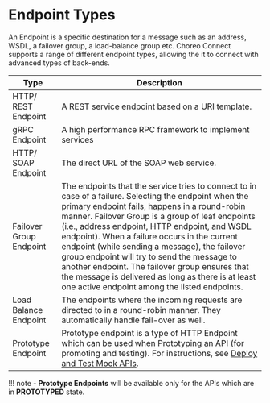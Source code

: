 # Endpoint Types

An Endpoint is a specific destination for a message such as an address, WSDL, a failover group, a load-balance group
 etc. Choreo Connect supports a range of different endpoint types, allowing the it to connect with
  advanced types of back-ends.

|Type                     |Description                                                                                                                                                                                                                                                                                                                                                                                                       |
|-------------------------|------------------------------------------------------------------------------------------------------------------------------------------------------------------------------------------------------------------------------------------------------------------------------------------------------------------------------------------------------------------------------------------------------------|
| HTTP/ REST Endpoint     | A REST service endpoint based on a URI template.                                                                                                                                                                                                                                                                                                                                                         |
| gRPC Endpoint           | A high performance RPC framework to implement services
| HTTP/ SOAP Endpoint      | The direct URL of the SOAP web service.                                                                                                                                                                                                                                                                                                                                                                             |
| Failover Group Endpoint | The endpoints that the service tries to connect to in case of a failure. Selecting the endpoint when the primary endpoint fails, happens in a round-robin manner. Failover Group is a group of leaf endpoints (i.e., address endpoint, HTTP endpoint, and WSDL endpoint). When a failure occurs in the current endpoint (while sending a message), the failover group endpoint will try to send the message to another endpoint. The failover group ensures that the message is delivered as long as there is at least one active endpoint among the listed endpoints.                              |
| Load Balance Endpoint   | The endpoints where the incoming requests are directed to in a round-robin manner. They automatically handle fail-over as well.                                                                                                                                                                                                                                                                            |
| Prototype Endpoint   | Prototype endpoint is a type of HTTP Endpoint which can be used when Prototyping an API (for promoting and testing). For instructions, see [Deploy and Test Mock APIs]({{base_path}}/design/prototype-api/deploy-and-test-mock-apis/).                                                                                                                                                                                                                                                                              |


!!! note
    - **Prototype Endpoints** will be available only for the APIs which are in **PROTOTYPED** state.






